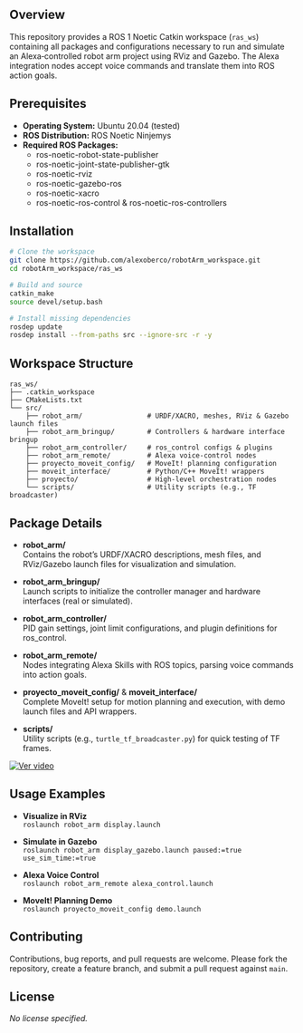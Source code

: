 ## Overview
This repository provides a ROS 1 Noetic Catkin workspace (`ras_ws`) containing all packages and configurations necessary to run and simulate an Alexa‑controlled robot arm project using RViz and Gazebo. The Alexa integration nodes accept voice commands and translate them into ROS action goals.

## Prerequisites
- **Operating System:** Ubuntu 20.04 (tested)  
- **ROS Distribution:** ROS Noetic Ninjemys  
- **Required ROS Packages:**  
  - ros-noetic-robot-state-publisher  
  - ros-noetic-joint-state-publisher-gtk  
  - ros-noetic-rviz  
  - ros-noetic-gazebo-ros  
  - ros-noetic-xacro  
  - ros-noetic-ros-control & ros-noetic-ros-controllers

## Installation
```bash
# Clone the workspace
git clone https://github.com/alexoberco/robotArm_workspace.git  
cd robotArm_workspace/ras_ws

# Build and source
catkin_make  
source devel/setup.bash

# Install missing dependencies
rosdep update  
rosdep install --from-paths src --ignore-src -r -y
```

## Workspace Structure
```
ras_ws/
├── .catkin_workspace
├── CMakeLists.txt
└── src/
    ├── robot_arm/                # URDF/XACRO, meshes, RViz & Gazebo launch files
    ├── robot_arm_bringup/        # Controllers & hardware interface bringup
    ├── robot_arm_controller/     # ros_control configs & plugins
    ├── robot_arm_remote/         # Alexa voice-control nodes
    ├── proyecto_moveit_config/   # MoveIt! planning configuration
    ├── moveit_interface/         # Python/C++ MoveIt! wrappers
    ├── proyecto/                 # High-level orchestration nodes
    └── scripts/                  # Utility scripts (e.g., TF broadcaster)
```

## Package Details
- **robot_arm/**  
  Contains the robot’s URDF/XACRO descriptions, mesh files, and RViz/Gazebo launch files for visualization and simulation.

- **robot_arm_bringup/**  
  Launch scripts to initialize the controller manager and hardware interfaces (real or simulated).

- **robot_arm_controller/**  
  PID gain settings, joint limit configurations, and plugin definitions for ros_control.

- **robot_arm_remote/**  
  Nodes integrating Alexa Skills with ROS topics, parsing voice commands into action goals.

- **proyecto_moveit_config/** & **moveit_interface/**  
  Complete MoveIt! setup for motion planning and execution, with demo launch files and API wrappers.

- **scripts/**  
  Utility scripts (e.g., `turtle_tf_broadcaster.py`) for quick testing of TF frames.

[![Ver video](https://img.youtube.com/vi/M-rtOfD9f-A/0.jpg)](https://youtube.com/shorts/M-rtOfD9f-A)

## Usage Examples
- **Visualize in RViz**  
  `roslaunch robot_arm display.launch`

- **Simulate in Gazebo**  
  `roslaunch robot_arm display_gazebo.launch paused:=true use_sim_time:=true`

- **Alexa Voice Control**  
  `roslaunch robot_arm_remote alexa_control.launch`

- **MoveIt! Planning Demo**  
  `roslaunch proyecto_moveit_config demo.launch`

## Contributing
Contributions, bug reports, and pull requests are welcome. Please fork the repository, create a feature branch, and submit a pull request against `main`.

## License
_No license specified._
